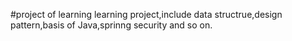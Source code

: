 #project of learning
learning project,include data structrue,design pattern,basis of Java,sprinng security and so on.
